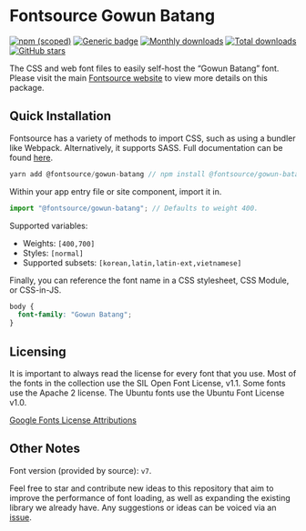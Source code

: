 # Fontsource Gowun Batang

[![npm (scoped)](https://img.shields.io/npm/v/@fontsource/gowun-batang?color=brightgreen)](https://www.npmjs.com/package/@fontsource/gowun-batang) [![Generic badge](https://img.shields.io/badge/fontsource-passing-brightgreen)](https://github.com/fontsource/fontsource) [![Monthly downloads](https://badgen.net/npm/dm/@fontsource/gowun-batang)](https://github.com/fontsource/fontsource) [![Total downloads](https://badgen.net/npm/dt/@fontsource/gowun-batang)](https://github.com/fontsource/fontsource) [![GitHub stars](https://img.shields.io/github/stars/fontsource/fontsource.svg?style=social&label=Star)](https://github.com/fontsource/fontsource/stargazers)

The CSS and web font files to easily self-host the “Gowun Batang” font. Please visit the main [Fontsource website](https://fontsource.org/fonts/gowun-batang) to view more details on this package.

## Quick Installation

Fontsource has a variety of methods to import CSS, such as using a bundler like Webpack. Alternatively, it supports SASS. Full documentation can be found [here](https://fontsource.org/docs/introduction).

```javascript
yarn add @fontsource/gowun-batang // npm install @fontsource/gowun-batang
```

Within your app entry file or site component, import it in.

```javascript
import "@fontsource/gowun-batang"; // Defaults to weight 400.
```

Supported variables:

- Weights: `[400,700]`
- Styles: `[normal]`
- Supported subsets: `[korean,latin,latin-ext,vietnamese]`

Finally, you can reference the font name in a CSS stylesheet, CSS Module, or CSS-in-JS.

```css
body {
  font-family: "Gowun Batang";
}
```

## Licensing

It is important to always read the license for every font that you use.
Most of the fonts in the collection use the SIL Open Font License, v1.1. Some fonts use the Apache 2 license. The Ubuntu fonts use the Ubuntu Font License v1.0.

[Google Fonts License Attributions](https://fonts.google.com/attribution)

## Other Notes

Font version (provided by source): `v7`.

Feel free to star and contribute new ideas to this repository that aim to improve the performance of font loading, as well as expanding the existing library we already have. Any suggestions or ideas can be voiced via an [issue](https://github.com/fontsource/fontsource/issues).
